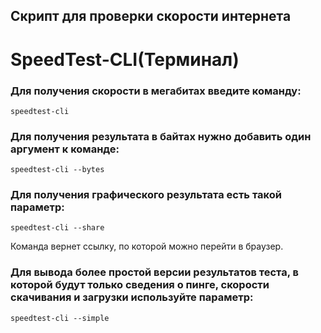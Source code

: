 ## Скрипт для проверки скорости интернета

# SpeedTest-CLI(Терминал)

### Для получения скорости в мегабитах введите команду:

```
speedtest-cli
```

### Для получения результата в байтах нужно добавить один аргумент к команде:

```
speedtest-cli --bytes
```

### Для получения графического результата есть такой параметр:

```
speedtest-cli --share
```
Команда вернет ссылку, по которой можно перейти в браузер.

### Для вывода более простой версии результатов теста, в которой будут только сведения о пинге, скорости скачивания и загрузки используйте параметр:

```
speedtest-cli --simple
```
